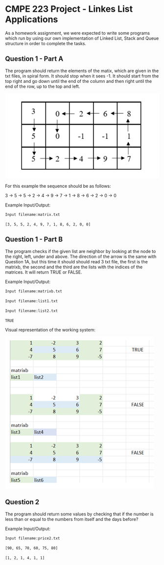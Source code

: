 # CMPE 223 Project - Linkes List Applications
As a homework assignment, we were expected to write some programs which run by using our own implementation of Linked List, Stack and Queue structure in order to complete the tasks. 

## Question 1 - Part A

The program should return the elements of the matix, which are given in the txt files, in spiral form. It should stop when it sees -1. It should start from the top right and go down until the end of the column and then right until the end of the row, up to the top and left.

![Q1-A](Q1-A.png)

For this example the sequence should be as follows:

3 → 5 → 5 → 2 → 4 → 9 → 7 → 1 → 8 → 6 → 2 → 0 → 0

Example Input/Output:

    Input filename:matrix.txt

    [3, 5, 5, 2, 4, 9, 7, 1, 8, 6, 2, 0, 0]

## Question 1 - Part B

The program checks if the given list are neighbor by looking at the node to the right, left, under and above. The direction of the arrow is the same with Question 1A, but this time it should should read 3 txt file, the first is the matrixb, the second and the third are the lists with the indices of the matrices. It will return TRUE or FALSE.

Example Input/Output:

    Input filename:matrixb.txt
    
    Input filename:list1.txt
    
    Input filename:list2.txt
    
    TRUE

Visual representation of the working system:

![Q1-B](Q1-B.png)

## Question 2

The program should return some values by checking that if the number is less than or equal to the numbers from itself and the days before?


Example Input/Output:

    Input filename:price2.txt

    [90, 65, 70, 60, 75, 80]

    [1, 2, 1, 4, 1, 1]
    

